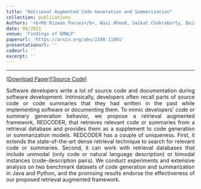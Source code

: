 ```yaml
---
title: "Retrieval Augmented Code Generation and Summarization"
collection: publications
Authors: '<b>Md Rizwan Parvez</b>, Wasi Ahmad, Saikat Chakraborty, Baishakhi Ray, and Kai-Wei Chang.'
date: 08/2021
venue: 'Findings of EMNLP'
paperurl: 'https://arxiv.org/abs/2108.11601'
presentationurl: ''
codeurl: ''
excerpt: ''
---
```

---
<a href='https://arxiv.org/pdf/2108.11601.pdf' target="_blank">[Download Paper]</a><a href='' target="_blank">[Source Code]</a>

<p align="justify">
  Software developers write a lot of source code and documentation during software development. Intrinsically, developers often recall parts of source code or 
  code summaries that they had written in the past while implementing software or documenting them. To mimic developers' code or summary generation behavior, 
  we propose a retrieval augmented framework, REDCODER, that retrieves relevant code or summaries from a retrieval database and provides them as a supplement to 
  code generation or summarization models. REDCODER has a couple of uniqueness. First, it extends the state-of-the-art dense retrieval technique to search for 
  relevant code or summaries. Second, it can work with retrieval databases that include unimodal (only code or natural language description) or bimodal instances 
  (code-description pairs). We conduct experiments and extensive analysis on two benchmark datasets of code generation and summarization in Java and Python, and
  the promising results endorse the effectiveness of our proposed retrieval augmented framework.
</p>

